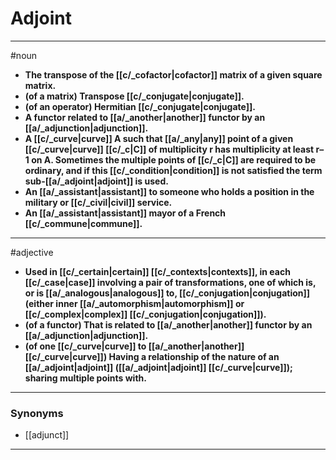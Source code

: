 # Adjoint
---
#noun
- **The transpose of the [[c/_cofactor|cofactor]] matrix of a given square matrix.**
- **(of a matrix) Transpose [[c/_conjugate|conjugate]].**
- **(of an operator) Hermitian [[c/_conjugate|conjugate]].**
- **A functor related to [[a/_another|another]] functor by an [[a/_adjunction|adjunction]].**
- **A [[c/_curve|curve]] A such that [[a/_any|any]] point of a given [[c/_curve|curve]] [[c/_c|C]] of multiplicity r has multiplicity at least r–1 on A. Sometimes the multiple points of [[c/_c|C]] are required to be ordinary, and if this [[c/_condition|condition]] is not satisfied the term sub-[[a/_adjoint|adjoint]] is used.**
- **An [[a/_assistant|assistant]] to someone who holds a position in the military or [[c/_civil|civil]] service.**
- **An [[a/_assistant|assistant]] mayor of a French [[c/_commune|commune]].**
---
#adjective
- **Used in [[c/_certain|certain]] [[c/_contexts|contexts]], in each [[c/_case|case]] involving a pair of transformations, one of which is, or is [[a/_analogous|analogous]] to, [[c/_conjugation|conjugation]] (either inner [[a/_automorphism|automorphism]] or [[c/_complex|complex]] [[c/_conjugation|conjugation]]).**
- **(of a functor) That is related to [[a/_another|another]] functor by an [[a/_adjunction|adjunction]].**
- **(of one [[c/_curve|curve]] to [[a/_another|another]] [[c/_curve|curve]]) Having a relationship of the nature of an [[a/_adjoint|adjoint]] ([[a/_adjoint|adjoint]] [[c/_curve|curve]]); sharing multiple points with.**
---
### Synonyms
- [[adjunct]]
---
